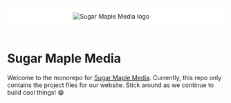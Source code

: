 <div style="padding: 1rem 8rem; display: flex; justify-content: center; background-color: white;">
    <img
        src="https://storage.googleapis.com/sugarmaple.media/github/sugarmaplemedia/wordmark-black.svg"
        alt="Sugar Maple Media logo"
        style="min-width: 200px; max-width: 300px;" />
</div>
<br />

# Sugar Maple Media
Welcome to the monorepo for [Sugar Maple Media](https://sugarmaple.media). Currently, this repo only contains the project files for our website. Stick around as we continue to build cool things! 😁